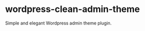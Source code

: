 wordpress-clean-admin-theme
===========================

Simple and elegant Wordpress admin theme plugin.
